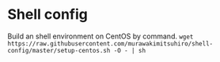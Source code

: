 # Shell config

Build an shell environment on CentOS by command.
`wget https://raw.githubusercontent.com/murawakimitsuhiro/shell-config/master/setup-centos.sh -O - | sh`
